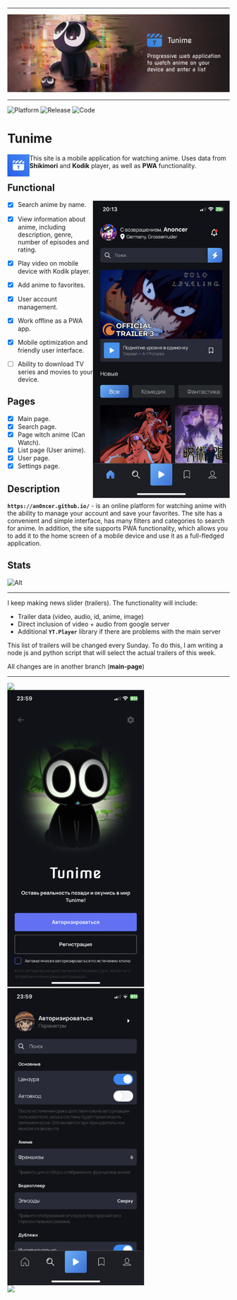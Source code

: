 ______

<img src="https://github.com/AN0NCER/resources/raw/main/GithubPreview(1).png">

___


![Platform](https://img.shields.io/badge/platform-ios%20%7C%20android-brightgreen)
![Release](https://img.shields.io/github/v/release/AN0NCER/an0ncer.github.io)
![Code](https://img.shields.io/github/languages/top/AN0NCER/an0ncer.github.io)

# Tunime

<img src="./images/icons/logo-x512-o.png" align="left" width="50" />

This site is a mobile application for watching anime. Uses data from **Shikimori** and **Kodik** player, as well as **PWA** functionality.

## Functional

<img src="https://raw.githubusercontent.com/AN0NCER/resources/main/screenshot_6.PNG" align="right" width="310">

- [X] Search anime by name.
- [X] View information about anime, including description, genre, number of episodes and rating.
- [X] Play video on mobile device with Kodik player.
- [X] Add anime to favorites.
- [X] User account management.
- [X] Work offline as a PWA app.
- [X] Mobile optimization and friendly user interface.
- [ ] Ability to download TV series and movies to your device.


## Pages

- [X] Main page.
- [X] Search page.
- [X] Page witch anime (Can Watch).
- [X] List page (User anime).
- [X] User page.
- [X] Settings page.

## Description

**`https://an0ncer.github.io/`** - is an online platform for watching anime with the ability to manage your account and save your favorites. The site has a convenient and simple interface, has many filters and categories to search for anime. In addition, the site supports PWA functionality, which allows you to add it to the home screen of a mobile device and use it as a full-fledged application.

## Stats

![Alt](https://repobeats.axiom.co/api/embed/ade0779625b8da67b375884494164252f8348c2d.svg "Repobeats analytics image")

---

I keep making news slider (trailers). The functionality will include:

- Trailer data (video, audio, id, anime, image)
- Direct inclusion of video + audio from google server
- Additional **`YT.Player`** library if there are problems with the main server

This list of trailers will be changed every Sunday. To do this, I am writing a node js and python script that will select the actual trailers of this week.

All changes are in another branch (**main-page**)
___

<img src="https://raw.githubusercontent.com/AN0NCER/resources/main/screenshot_2.PNG" align="left" width="310">
<img src="https://raw.githubusercontent.com/AN0NCER/resources/main/screenshot_3.PNG" align="lefy" width="310">
<img src="https://raw.githubusercontent.com/AN0NCER/resources/main/screenshot_4.PNG" align="left" width="310">
<img src="https://raw.githubusercontent.com/AN0NCER/resources/main/screenshot_5.PNG" align="left" width="310">
